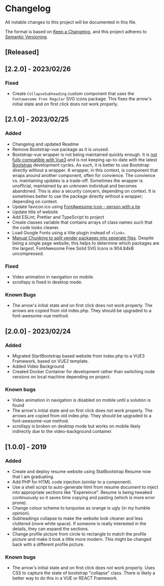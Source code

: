 # Changelog

All notable changes to this project will be documented in this file.

The format is based on [Keep a Changelog](https://keepachangelog.com/en/1.0.0/),
and this project adheres to [Semantic
Versioning](https://semver.org/spec/v2.0.0.html).

## [Released]

## [2.2.0] - 2023/02/26

### Fixed

- Create `CollapseSubheading` custom component that uses the
  `Fontawesome Free Regular` SVG icons package. This fixes the arrow's initial
  state and on first click does not work properly.

## [2.1.0] - 2023/02/25

### Added

- Changelog and updated Readme
- Remove Bootstrap-vue package as it is unused.
- Bootstrap-vue wrapper is not being maintained quickly enough. It is [not fully
  compatible with Vue3](https://bootstrap-vue.org/vue3) and is not keeping
  up-to-date with the latest [Bootstrap](https://getbootstrap.com/) development
  cycles. As such, it is better to use Bootstrap directly without a wrapper. A
  wrapper, in this context, is component that wraps around another component,
  often for convience. The convience vs. maintaining updates is a trade-off.
  Sometimes the wrapper is unofficial, maintained by an unknown individual and
  becomes abandoned. This is also a security concern, depending on context. It
  is sometimes better to use the package directly without a wrapper; depending
  on context.
- Update favicon.ico using [FontAwesome icon - person with a
  tie](https://fontawesome.com/icons/user-tie?s=solid&f=classic)
- Update title of website
- Add ESLint, Prettier and TypeScript to project
- Create classes variable that contains arrays of class names such that the code
  looks cleaner.
- Load Google Fonts using a Vite plugin instead of `<link>`.
- [Manual Chunking to split vender packages into seperate files](https://github.com/vitejs/vite/discussions/3894#discussioncomment-1656095). Despite being a
  single page website, this helps to determine which packages are the largest.
  FontAwesome Free Solid SVG Icons is 904.84kB uncompressed.

### Fixed

- Video animation in navigation on mobile.
- scrollspy is fixed in desktop mode.

### Known Bugs

- The arrow's initial state and on first click does not work properly. The
  arrows are copied from old index.php. They should be upgraded to a
  font-awesome-vue method.

## [2.0.0] - 2023/02/24

### Added

- Migrated StartBootstrap based website from index.php to a VUE3 Framework,
  based on VUE2 template.
- Added Video Background
- Created Docker Container for development rather than switching node versions
  on local machine depending on project.

### Known bugs

- Video animation in navigation is disabled on mobile until a solution is found
- The arrow's initial state and on first click does not work properly. The
  arrows are copied from old index.php. They should be upgraded to a
  font-awesome-vue method.
- scrollspy is broken on desktop mode but works on mobile likely indirectly due
  to the video-background container.

## [1.0.0] - 2019

### Added

- Create and deploy resume website using StatBootstrap Resume now that I am
  graduating.
- Add PHP for HTML code injection (similar to a component).
- Use a shell script to auto-generate html from resume document to inject into
  appropriate sections like "Expereince". Resume is being tweaked continuously
  so it saves time copying and pasting (which is more error prone).
- Change colour scheme to turquoise as orange is ugly (in my humble opinion).
- Subheadings collapse to make the website look cleaner and less cluttered (more
  white space). If someone is really interested in the details, they can expand
  the sections.
- Change profile picture from circle to rectangle to match the profile picture
  and make it look a little more modern. This might be changed back with a
  different profile picture.

### Known bugs

- The arrow's initial state and on first click does not work properly. Uses CSS
  to capture the state of bootstrap "collapse" class. There is likely a better
  way to do this in a VUE or REACT Framework.
